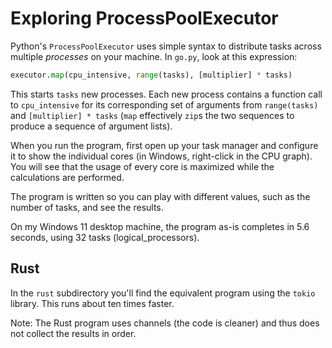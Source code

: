 # Exploring ProcessPoolExecutor

Python's `ProcessPoolExecutor` uses simple syntax to distribute tasks across multiple *processes* on your machine.
In `go.py`, look at this expression:
```python
executor.map(cpu_intensive, range(tasks), [multiplier] * tasks)
```
This starts `tasks` new processes. 
Each new process contains a function call to `cpu_intensive` for its corresponding set of arguments from `range(tasks)` and `[multiplier] * tasks`
(`map` effectively `zip`s the two sequences to produce a sequence of argument lists).

When you run the program, first open up your task manager and configure it to show the individual cores (in Windows, right-click in the CPU graph).
You will see that the usage of every core is maximized while the calculations are performed.

The program is written so you can play with different values, such as the number of tasks, and see the results.

On my Windows 11 desktop machine, the program as-is completes in 5.6 seconds, using 32 tasks (logical_processors).

## Rust

In the `rust` subdirectory you'll find the equivalent program using the `tokio` library. This runs about ten times faster.

Note: The Rust program uses channels (the code is cleaner) and thus does not collect the results in order.

